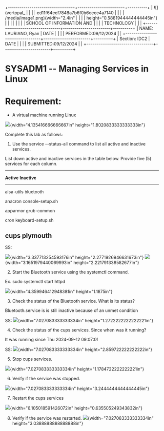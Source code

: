 +----------------------------------+------------------------+----------+
| ![](vertopal_                    |                        |          |
| ed11f64eef7848a7b6f0b6ceee4a7140 |                        |          |
| /media/image1.png){width="2.4in" |                        |          |
| height="0.5881944444444445in"}   |                        |          |
|                                  |                        |          |
| SCHOOL OF INFORMATION AND        |                        |          |
| TECHNOLOGY                       |                        |          |
+----------------------------------+------------------------+----------+
| NAME: LAURIANO, Ryan             | DATE                   |          |
|                                  | PERFORMED:09/12/2024   |          |
+----------------------------------+------------------------+----------+
| Section: IDC2                    | DATE                   |          |
|                                  | SUBMITTED:09/12/2024   |          |
+----------------------------------+------------------------+----------+

# SYSADM1 -- Managing Services in Linux

# Requirement: 

-   A virtual machine running Linux

![](vertopal_ed11f64eef7848a7b6f0b6ceee4a7140/media/image2.png){width="4.135416666666667in"
height="1.8020833333333333in"}

Complete this lab as follows:

1.  Use the service --status-all command to list all active and inactive
    services.

List down active and inactive services in the table below. Provide five
(5) services for each column.

  -----------------------------------------------------------------------
  **Active**                             **Inactive**
  -------------------------------------- --------------------------------
  alsa-utils                             bluetooth

  anacron                                console-setup.sh

  apparmor                               grub-common

  cron                                   keyboard-setup.sh

  cups                                   plymouth
  -----------------------------------------------------------------------

SS:

![](vertopal_ed11f64eef7848a7b6f0b6ceee4a7140/media/image3.png){width="3.337713254593176in"
height="2.2771926946631673in"}
![](vertopal_ed11f64eef7848a7b6f0b6ceee4a7140/media/image4.png){width="3.1651979440069993in"
height="2.221791338582677in"}

2.  Start the Bluetooth service using the systemctl command.

Ex. sudo systemctl start httpd

![](vertopal_ed11f64eef7848a7b6f0b6ceee4a7140/media/image5.png){width="4.359946412948381in"
height="1.1875in"}

3.  Check the status of the Bluetooth service. What is its status?

Bluetooth.service is is still inactive because of an unmet condition

SS:
![](vertopal_ed11f64eef7848a7b6f0b6ceee4a7140/media/image6.png){width="7.027083333333334in"
height="1.2722222222222221in"}

4.  Check the status of the cups services. Since when was it running?

It was running since Thu 2024-09-12 09:07:01

SS:
![](vertopal_ed11f64eef7848a7b6f0b6ceee4a7140/media/image7.png){width="7.027083333333334in"
height="2.859722222222222in"}

5.  Stop cups services.

![](vertopal_ed11f64eef7848a7b6f0b6ceee4a7140/media/image8.png){width="7.027083333333334in"
height="1.1784722222222221in"}

6.  Verify if the service was stopped.

![](vertopal_ed11f64eef7848a7b6f0b6ceee4a7140/media/image9.png){width="7.027083333333334in"
height="3.2444444444444445in"}

7.  Restart the cups services

![](vertopal_ed11f64eef7848a7b6f0b6ceee4a7140/media/image10.png){width="6.105018591426072in"
height="0.635505249343832in"}

8.  Verify if the service was restarted.
    ![](vertopal_ed11f64eef7848a7b6f0b6ceee4a7140/media/image11.png){width="7.027083333333334in"
    height="3.0388888888888888in"}
